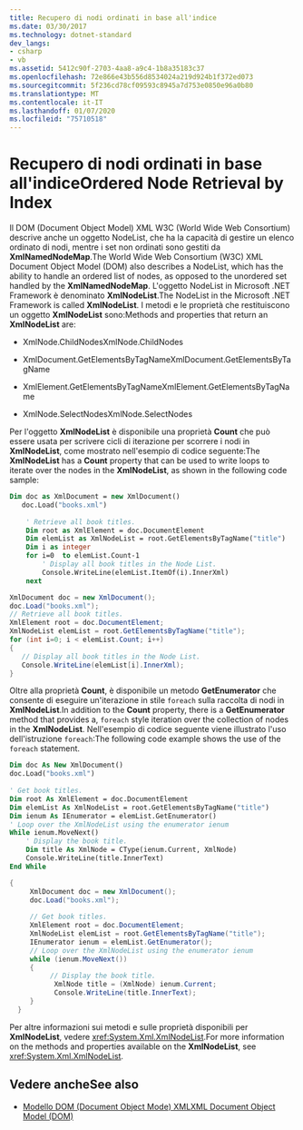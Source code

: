 ```yaml
---
title: Recupero di nodi ordinati in base all'indice
ms.date: 03/30/2017
ms.technology: dotnet-standard
dev_langs:
- csharp
- vb
ms.assetid: 5412c90f-2703-4aa8-a9c4-1b8a35183c37
ms.openlocfilehash: 72e866e43b556d8534024a219d924b1f372ed073
ms.sourcegitcommit: 5f236cd78cf09593c8945a7d753e0850e96a0b80
ms.translationtype: MT
ms.contentlocale: it-IT
ms.lasthandoff: 01/07/2020
ms.locfileid: "75710518"
---
```

# <a name="ordered-node-retrieval-by-index"></a><span data-ttu-id="98e45-102">Recupero di nodi ordinati in base all'indice</span><span class="sxs-lookup"><span data-stu-id="98e45-102">Ordered Node Retrieval by Index</span></span>
<span data-ttu-id="98e45-103">Il DOM (Document Object Model) XML W3C (World Wide Web Consortium) descrive anche un oggetto NodeList, che ha la capacità di gestire un elenco ordinato di nodi, mentre i set non ordinati sono gestiti da **XmlNamedNodeMap**.</span><span class="sxs-lookup"><span data-stu-id="98e45-103">The World Wide Web Consortium (W3C) XML Document Object Model (DOM) also describes a NodeList, which has the ability to handle an ordered list of nodes, as opposed to the unordered set handled by the **XmlNamedNodeMap**.</span></span> <span data-ttu-id="98e45-104">L'oggetto NodeList in Microsoft .NET Framework è denominato **XmlNodeList**.</span><span class="sxs-lookup"><span data-stu-id="98e45-104">The NodeList in the Microsoft .NET Framework is called **XmlNodeList**.</span></span> <span data-ttu-id="98e45-105">I metodi e le proprietà che restituiscono un oggetto **XmlNodeList** sono:</span><span class="sxs-lookup"><span data-stu-id="98e45-105">Methods and properties that return an **XmlNodeList** are:</span></span>  
  
- <span data-ttu-id="98e45-106">XmlNode.ChildNodes</span><span class="sxs-lookup"><span data-stu-id="98e45-106">XmlNode.ChildNodes</span></span>  
  
- <span data-ttu-id="98e45-107">XmlDocument.GetElementsByTagName</span><span class="sxs-lookup"><span data-stu-id="98e45-107">XmlDocument.GetElementsByTagName</span></span>  
  
- <span data-ttu-id="98e45-108">XmlElement.GetElementsByTagName</span><span class="sxs-lookup"><span data-stu-id="98e45-108">XmlElement.GetElementsByTagName</span></span>  
  
- <span data-ttu-id="98e45-109">XmlNode.SelectNodes</span><span class="sxs-lookup"><span data-stu-id="98e45-109">XmlNode.SelectNodes</span></span>  
  
 <span data-ttu-id="98e45-110">Per l'oggetto **XmlNodeList** è disponibile una proprietà **Count** che può essere usata per scrivere cicli di iterazione per scorrere i nodi in **XmlNodeList**, come mostrato nell'esempio di codice seguente:</span><span class="sxs-lookup"><span data-stu-id="98e45-110">The **XmlNodeList** has a **Count** property that can be used to write loops to iterate over the nodes in the **XmlNodeList**, as shown in the following code sample:</span></span>  
  
```vb  
Dim doc as XmlDocument = new XmlDocument()  
   doc.Load("books.xml")  
  
    ' Retrieve all book titles.  
    Dim root as XmlElement = doc.DocumentElement  
    Dim elemList as XmlNodeList = root.GetElementsByTagName("title")  
    Dim i as integer  
    for i=0  to elemList.Count-1  
        ' Display all book titles in the Node List.  
        Console.WriteLine(elemList.ItemOf(i).InnerXml)  
    next  
```  
  
```csharp  
XmlDocument doc = new XmlDocument();  
doc.Load("books.xml");  
// Retrieve all book titles.  
XmlElement root = doc.DocumentElement;  
XmlNodeList elemList = root.GetElementsByTagName("title");  
for (int i=0; i < elemList.Count; i++)  
{     
   // Display all book titles in the Node List.  
   Console.WriteLine(elemList[i].InnerXml);  
}   
```  
  
 <span data-ttu-id="98e45-111">Oltre alla proprietà **Count**, è disponibile un metodo **GetEnumerator** che consente di eseguire un'iterazione in stile `foreach` sulla raccolta di nodi in **XmlNodeList**.</span><span class="sxs-lookup"><span data-stu-id="98e45-111">In addition to the **Count** property, there is a **GetEnumerator** method that provides a, `foreach` style iteration over the collection of nodes in the **XmlNodeList**.</span></span> <span data-ttu-id="98e45-112">Nell'esempio di codice seguente viene illustrato l'uso dell'istruzione `foreach`:</span><span class="sxs-lookup"><span data-stu-id="98e45-112">The following code example shows the use of the `foreach` statement.</span></span>  
  
```vb  
Dim doc As New XmlDocument()  
doc.Load("books.xml")  
  
' Get book titles.  
Dim root As XmlElement = doc.DocumentElement  
Dim elemList As XmlNodeList = root.GetElementsByTagName("title")  
Dim ienum As IEnumerator = elemList.GetEnumerator()  
' Loop over the XmlNodeList using the enumerator ienum          
While ienum.MoveNext()  
    ' Display the book title.  
    Dim title As XmlNode = CType(ienum.Current, XmlNode)  
    Console.WriteLine(title.InnerText)  
End While  
```  
  
```csharp  
{  
     XmlDocument doc = new XmlDocument();  
     doc.Load("books.xml");  
  
     // Get book titles.  
     XmlElement root = doc.DocumentElement;  
     XmlNodeList elemList = root.GetElementsByTagName("title");  
     IEnumerator ienum = elemList.GetEnumerator();    
     // Loop over the XmlNodeList using the enumerator ienum          
     while (ienum.MoveNext())  
     {  
          // Display the book title.  
           XmlNode title = (XmlNode) ienum.Current;  
           Console.WriteLine(title.InnerText);  
     }  
  }  
```  
  
 <span data-ttu-id="98e45-113">Per altre informazioni sui metodi e sulle proprietà disponibili per **XmlNodeList**, vedere <xref:System.Xml.XmlNodeList>.</span><span class="sxs-lookup"><span data-stu-id="98e45-113">For more information on the methods and properties available on the **XmlNodeList**, see <xref:System.Xml.XmlNodeList>.</span></span>  
  
## <a name="see-also"></a><span data-ttu-id="98e45-114">Vedere anche</span><span class="sxs-lookup"><span data-stu-id="98e45-114">See also</span></span>

- [<span data-ttu-id="98e45-115">Modello DOM (Document Object Mode) XML</span><span class="sxs-lookup"><span data-stu-id="98e45-115">XML Document Object Model (DOM)</span></span>](../../../../docs/standard/data/xml/xml-document-object-model-dom.md)

